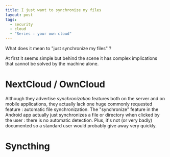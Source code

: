 ```yaml
---
title: I just want to synchronize my files
layout: post
tags:
  - security
  - cloud
  - "Series : your own cloud"
---
```


What does it mean to "just synchronize my files" ?

At first it seems simple but behind the scene it has complex implications that cannot be solved by the machine alone.

# NextCloud / OwnCloud

Although they advertise *synchronization* features both on the server and on mobile applications, they actually lack one huge commonly requested feature : automatic file synchronization. The "synchronize" feature in the Android app actually just synchronizes a file or directory when clicked by the user : there is no automatic detection.
Plus, it's not (or very badly) documented so a standard user would probably give away very quickly.

# Syncthing
